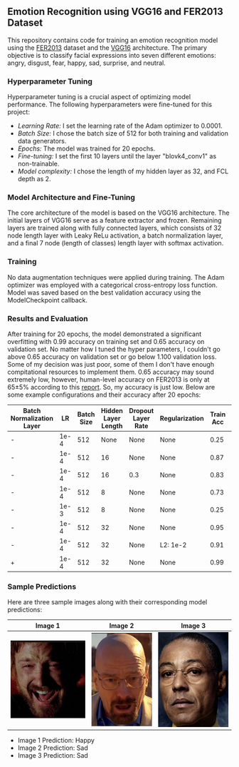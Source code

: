 ## Emotion Recognition using VGG16 and FER2013 Dataset

This repository contains code for training an emotion recognition model using the [FER2013](https://www.kaggle.com/datasets/msambare/fer2013) dataset and the [VGG16](https://arxiv.org/abs/1409.1556) architecture. The primary objective is to classify facial expressions into seven different emotions: angry, disgust, fear, happy, sad, surprise, and neutral.

### Hyperparameter Tuning
Hyperparameter tuning is a crucial aspect of optimizing model performance. The following hyperparameters were fine-tuned for this project:
- *Learning Rate:* I set the learning rate of the Adam optimizer to 0.0001.
- *Batch Size:* I chose the batch size of 512 for both training and validation data generators.
- *Epochs:* The model was trained for 20 epochs.
- *Fine-tuning:* I set the first 10 layers until the layer "blovk4_conv1" as non-trainable.
- *Model complexity:* I chose the length of my hidden layer as 32, and FCL depth as 2.

### Model Architecture and Fine-Tuning
The core architecture of the model is based on the VGG16 architecture. The initial layers of VGG16 serve as a feature extractor and frozen. Remaining layers are trained along with fully connected layers, which consists of 32 node length layer with Leaky ReLu activation, a batch normalization layer, and a final 7 node (length of classes) length layer with softmax activation.

### Training
No data augmentation techniques were applied during training. The Adam optimizer was employed with a categorical cross-entropy loss function. Model was saved based on the best validation accuracy using the ModelCheckpoint callback.

### Results and Evaluation
After training for 20 epochs, the model demonstrated a significant overfitting with 0.99 accuracy on training set and 0.65 accuracy on validation set. No matter how I tuned the hyper parameters, I couldn't go above 0.65 accuracy on validation set or go below 1.100 validation loss. Some of my decision was just poor, some of them I don't have enough compitational resources to implement them. 0.65 accuracy may sound extremely low, however, human-level accuracy on FER2013 is only at 65±5% according to this [report](http://cs230.stanford.edu/projects_winter_2020/reports/32610274.pdf). So, my accuracy is just low. Below are some example configurations and their accuracy after 20 epochs:

| Batch Normalization Layer | LR | Batch Size | Hidden Layer Length | Dropout Layer Rate | Regularization | Train Acc | Val Acc |
| ------------------------- | -- | ---------- | ------------------- | ------------------ | -------------- | --------- | ------- |
|-| 1e-4 | 512 | None | None | None | 0.25 | 0.25 |
|-| 1e-4 | 512 | 16 | None | None | 0.87 | 0.62 |
|-| 1e-4 | 512 | 16 | 0.3 | None | 0.83 | 0.62 |
|-| 1e-4 | 512 | 8 | None | None | 0.73 | 0.60 |
|-| 1e-3 | 512 | 8 | None | None | 0.25 | 0.25 |
|-| 1e-4 | 512 | 32 | None | None | 0.95 | 0.63 |
|-| 1e-4 | 512 | 32 | None | L2: 1e-2 | 0.91 | 0.61 |
|+| 1e-4 | 512 | 32 | None | None | 0.99 | 0.65 |

### Sample Predictions
Here are three sample images along with their corresponding model predictions:

| Image 1 | Image 2 | Image 3 |
| ------- | ------- | ------- |
| ![Image 1](images/jp.png) | ![Image 2](images/ww.png) | ![Image 3](images/gus.png) |

- Image 1 Prediction: Happy
- Image 2 Prediction: Sad
- Image 3 Prediction: Sad



